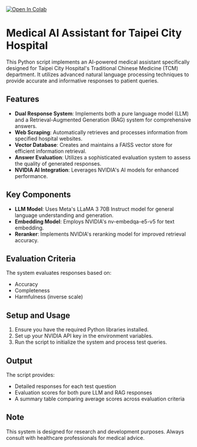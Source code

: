 <a target="_blank" href="https://colab.research.google.com/github/y-h-Lin/CYCU-TCM/blob/main/RAG_TCM.ipynb">
  <img src="https://colab.research.google.com/assets/colab-badge.svg" alt="Open In Colab"/>
</a><br />

# Medical AI Assistant for Taipei City Hospital

This Python script implements an AI-powered medical assistant specifically designed for Taipei City Hospital's Traditional Chinese Medicine (TCM) department. It utilizes advanced natural language processing techniques to provide accurate and informative responses to patient queries.

## Features

- **Dual Response System**: Implements both a pure language model (LLM) and a Retrieval-Augmented Generation (RAG) system for comprehensive answers.
- **Web Scraping**: Automatically retrieves and processes information from specified hospital websites.
- **Vector Database**: Creates and maintains a FAISS vector store for efficient information retrieval.
- **Answer Evaluation**: Utilizes a sophisticated evaluation system to assess the quality of generated responses.
- **NVIDIA AI Integration**: Leverages NVIDIA's AI models for enhanced performance.

## Key Components

- **LLM Model**: Uses Meta's LLaMA 3 70B Instruct model for general language understanding and generation.
- **Embedding Model**: Employs NVIDIA's nv-embedqa-e5-v5 for text embedding.
- **Reranker**: Implements NVIDIA's reranking model for improved retrieval accuracy.

## Evaluation Criteria

The system evaluates responses based on:
- Accuracy
- Completeness
- Harmfulness (inverse scale)

## Setup and Usage

1. Ensure you have the required Python libraries installed.
2. Set up your NVIDIA API key in the environment variables.
3. Run the script to initialize the system and process test queries.

## Output

The script provides:
- Detailed responses for each test question
- Evaluation scores for both pure LLM and RAG responses
- A summary table comparing average scores across evaluation criteria

## Note

This system is designed for research and development purposes. Always consult with healthcare professionals for medical advice.
